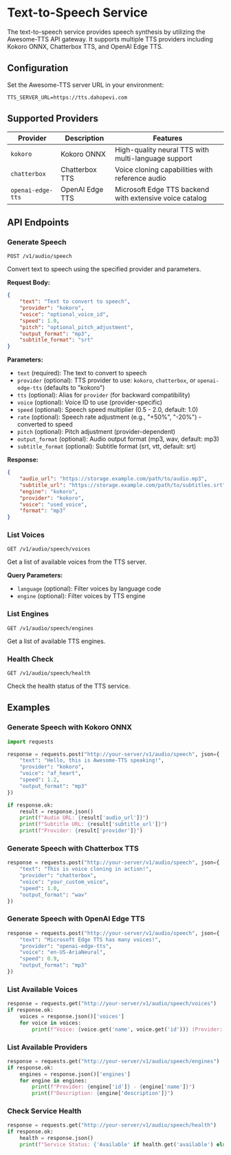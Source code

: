 # Text-to-Speech Service

The text-to-speech service provides speech synthesis by utilizing the Awesome-TTS API gateway. It supports multiple TTS providers including Kokoro ONNX, Chatterbox TTS, and OpenAI Edge TTS.

## Configuration

Set the Awesome-TTS server URL in your environment:
```env
TTS_SERVER_URL=https://tts.dahopevi.com
```

## Supported Providers

| Provider | Description | Features |
|----------|-------------|----------|
| `kokoro` | Kokoro ONNX | High-quality neural TTS with multi-language support |
| `chatterbox` | Chatterbox TTS | Voice cloning capabilities with reference audio |
| `openai-edge-tts` | OpenAI Edge TTS | Microsoft Edge TTS backend with extensive voice catalog |

## API Endpoints

### Generate Speech
`POST /v1/audio/speech`

Convert text to speech using the specified provider and parameters.

**Request Body:**
```json
{
    "text": "Text to convert to speech",
    "provider": "kokoro",
    "voice": "optional_voice_id",
    "speed": 1.0,
    "pitch": "optional_pitch_adjustment",
    "output_format": "mp3",
    "subtitle_format": "srt"
}
```

**Parameters:**
- `text` (required): The text to convert to speech
- `provider` (optional): TTS provider to use: `kokoro`, `chatterbox`, or `openai-edge-tts` (defaults to "kokoro")
- `tts` (optional): Alias for `provider` (for backward compatibility)
- `voice` (optional): Voice ID to use (provider-specific)
- `speed` (optional): Speech speed multiplier (0.5 - 2.0, default: 1.0)
- `rate` (optional): Speech rate adjustment (e.g., "+50%", "-20%") - converted to speed
- `pitch` (optional): Pitch adjustment (provider-dependent)
- `output_format` (optional): Audio output format (mp3, wav, default: mp3)
- `subtitle_format` (optional): Subtitle format (srt, vtt, default: srt)

**Response:**
```json
{
    "audio_url": "https://storage.example.com/path/to/audio.mp3",
    "subtitle_url": "https://storage.example.com/path/to/subtitles.srt",
    "engine": "kokoro",
    "provider": "kokoro",
    "voice": "used_voice",
    "format": "mp3"
}
```

### List Voices
`GET /v1/audio/speech/voices`

Get a list of available voices from the TTS server.

**Query Parameters:**
- `language` (optional): Filter voices by language code
- `engine` (optional): Filter voices by TTS engine

### List Engines
`GET /v1/audio/speech/engines`

Get a list of available TTS engines.

### Health Check
`GET /v1/audio/speech/health`

Check the health status of the TTS service.

## Examples

### Generate Speech with Kokoro ONNX
```python
import requests

response = requests.post("http://your-server/v1/audio/speech", json={
    "text": "Hello, this is Awesome-TTS speaking!",
    "provider": "kokoro",
    "voice": "af_heart",
    "speed": 1.2,
    "output_format": "mp3"
})

if response.ok:
    result = response.json()
    print(f"Audio URL: {result['audio_url']}")
    print(f"Subtitle URL: {result['subtitle_url']}")
    print(f"Provider: {result['provider']}")
```

### Generate Speech with Chatterbox TTS
```python
response = requests.post("http://your-server/v1/audio/speech", json={
    "text": "This is voice cloning in action!",
    "provider": "chatterbox",
    "voice": "your_custom_voice",
    "speed": 1.0,
    "output_format": "wav"
})
```

### Generate Speech with OpenAI Edge TTS
```python
response = requests.post("http://your-server/v1/audio/speech", json={
    "text": "Microsoft Edge TTS has many voices!",
    "provider": "openai-edge-tts",
    "voice": "en-US-AriaNeural",
    "speed": 0.9,
    "output_format": "mp3"
})
```

### List Available Voices
```python
response = requests.get("http://your-server/v1/audio/speech/voices")
if response.ok:
    voices = response.json()['voices']
    for voice in voices:
        print(f"Voice: {voice.get('name', voice.get('id'))} (Provider: {voice.get('provider')})")
```

### List Available Providers
```python
response = requests.get("http://your-server/v1/audio/speech/engines")
if response.ok:
    engines = response.json()['engines']
    for engine in engines:
        print(f"Provider: {engine['id']} - {engine['name']}")
        print(f"Description: {engine['description']}")
```

### Check Service Health
```python
response = requests.get("http://your-server/v1/audio/speech/health")
if response.ok:
    health = response.json()
    print(f"Service Status: {'Available' if health.get('available') else 'Unavailable'}")
```
